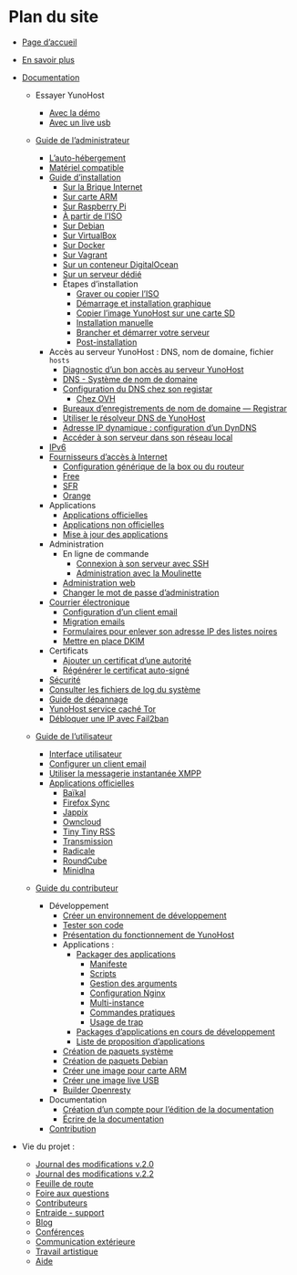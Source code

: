 # Plan du site

* [Page d’accueil](/index_fr)

* [En savoir plus](/whatsyunohost_fr)

* [Documentation](/docs_fr)

    * Essayer YunoHost
       * [Avec la démo](/try_fr)    
       * [Avec un live usb](/try_at_home_fr)

    * [Guide de l’administrateur](/admindoc_fr)
        * [L’auto-hébergement](/selfhosting_fr)
        * [Matériel compatible](/hardware_fr)
        * [Guide d’installation](/install_fr)
            * [Sur la Brique Internet](/installation_brique_fr)
            * [Sur carte ARM](/install_on_arm_board_fr)
            * [Sur Raspberry Pi](/install_on_raspberry_fr)
            * [À partir de l’ISO](/install_iso_fr)
            * [Sur Debian](/install_on_debian_fr)
            * [Sur VirtualBox](/install_on_virtualbox_fr)
            * [Sur Docker](/docker_fr)
            * [Sur Vagrant](/vagrant_fr)
            * [Sur un conteneur DigitalOcean](/install_on_digitalocean_fr)
            * [Sur un serveur dédié](/install_on_dedicated_server_fr)
            * Étapes d’installation
               * [Graver ou copier l’ISO](/burn_or_copy_iso_fr)
               * [Démarrage et installation graphique](/boot_and_graphical_install_fr)
               * [Copier l’image YunoHost sur une carte SD](/copy_image_fr)
               * [Installation manuelle](/install_manually_fr)
               * [Brancher et démarrer votre serveur](/plug_and_boot_fr)
               * [Post-installation](/postinstall_fr)
        * Accès au serveur YunoHost : DNS, nom de domaine, fichier `hosts`
            * [Diagnostic d’un bon accès au serveur YunoHost](/diagnostic_fr)
            * [DNS - Système de nom de domaine](/dns_fr)
            * [Configuration du DNS chez son registar](/dns_config_fr)
              * [Chez OVH](/OVH_fr)
            * [Bureaux d’enregistrements de nom de domaine — Registrar](registar_fr)
            * [Utiliser le résolveur DNS de YunoHost](/dns_resolver_fr)
            * [Adresse IP dynamique : configuration d’un DynDNS](dns_dynamicip_fr)
            * [Accéder à son serveur dans son réseau local](/dns_local_network_fr)
	    - [IPv6](ipv6_fr)
        * [Fournisseurs d’accès à Internet](/isp_fr)
            * [Configuration générique de la box ou du routeur](/isp_box_config_fr)
            * [Free](/isp_free_fr)
            * [SFR](/isp_sfr_fr)
            * [Orange](/isp_orange_fr)
        * Applications
            * [Applications officielles](/apps_fr)
            * [Applications non officielles](/apps_in_progress_en)
            * [Mise à jour des applications](app_update_fr)
        * Administration
            * En ligne de commande
                * [Connexion à son serveur avec SSH](/ssh_fr)
                * [Administration avec la Moulinette](/moulinette_fr)
            * [Administration web](/admin_fr)
            * [Changer le mot de passe d’administration](/change_admin_password_fr)
        * [Courrier électronique](email_fr)
           * [Configuration d’un client email](email_configure_client_fr)
           * [Migration emails](email_migration_fr)
           * [Formulaires pour enlever son adresse IP des listes noires](blacklist_forms_fr)
           * [Mettre en place DKIM](dkim_fr)
        * Certificats
            * [Ajouter un certificat d’une autorité](/certificate_fr)
            * [Régénérer le certificat auto-signé](/regenerate_certificate_fr)
        * [Sécurité](/security_fr)
        * [Consulter les fichiers de log du système](/check_logfile_fr)
        * [Guide de dépannage](/troubleshooting_guide_fr)
        * [YunoHost service caché Tor](/torhiddenservice_fr)
        * [Débloquer une IP avec Fail2ban](/fail2ban_fr)

    * [Guide de l’utilisateur](/userdoc_fr)
        * [Interface utilisateur](user_interface)
        * [Configurer un client email](email_configure_client_fr)
        * [Utiliser la messagerie instantanée XMPP](/XMPP_fr)
        * [Applications officielles](/apps_fr)
           * [Baïkal](/app_baikal_fr)
           * [Firefox Sync](/app_ffsync_fr)
           * [Jappix](/app_jappix_fr)
           * [Owncloud](app_owncloud_fr)
           * [Tiny Tiny RSS](/app_ttrss_fr)
           * [Transmission](/app_transmission_fr)
           * [Radicale](/app_radicale_fr)
           * [RoundCube](/app_roundcube_fr)
           * [Minidlna](app_minidlna_fr)

    * [Guide du contributeur](/contribute_fr)
        * Développement
           * [Créer un environnement de développement](dev_fr)
           - [Tester son code](dev_test_code_fr)
           * [Présentation du fonctionnement de YunoHost](/package_list_fr)
           * Applications :
              * [Packager des applications](/packaging_apps_fr)
                 * [Manifeste](packaging_apps_manifest_fr)
                 * [Scripts](packaging_apps_scripts_fr)
                 * [Gestion des arguments](packaging_apps_arguments_management_fr)
                 * [Configuration Nginx](packaging_apps_nginx_conf_fr)
                 * [Multi-instance](packaging_apps_multiinstance_fr)
                 * [Commandes pratiques](packaging_apps_helpers_fr)
                 * [Usage de trap](packaging_apps_trap_fr)
              * [Packages d’applications en cours de développement](/apps_in_progress_fr)
              * [Liste de proposition d’applications](/apps_wishlist_fr)
           * [Création de paquets système](/build_system_fr)
           * [Création de paquets Debian](/build_packages_fr)
           * [Créer une image pour carte ARM](/build_arm_image_en)
           * [Créer une image live USB](/create_live_usb_fr)
           * [Builder Openresty](/build_openresty_fr)
        * Documentation
           * [Création d’un compte pour l’édition de la documentation](/accounting_fr)
           * [Écrire de la documentation](/write_documentation_fr)
        * [Contribution](/contributordoc_fr)

* Vie du projet :
   * [Journal des modifications v.2.0](/changelog_2_0_en)
   * [Journal des modifications v.2.2](/changelog_2_2_en)
   * [Feuille de route](/roadmap_en)
   * [Foire aux questions](/faq_fr)
   * [Contributeurs](contribs_fr)
   * [Entraide - support](/support_fr)
   * [Blog](https://forum.yunohost.org/c/announcement)
   * [Conférences](/conf_fr)
   * [Communication extérieure](communication_fr)
   * [Travail artistique](artworks_fr)
   * [Aide](/help_fr)
